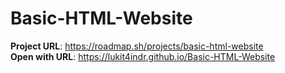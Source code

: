 # Basic-HTML-Website
**Project URL**: https://roadmap.sh/projects/basic-html-website  
**Open with URL**: https://lukit4indr.github.io/Basic-HTML-Website
